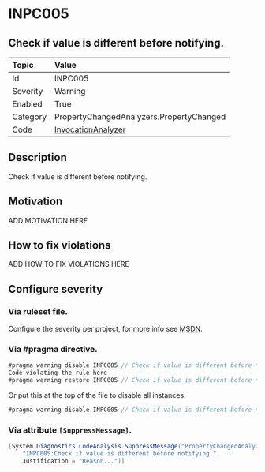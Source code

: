 # INPC005
## Check if value is different before notifying.

| Topic    | Value
| :--      | :--
| Id       | INPC005
| Severity | Warning
| Enabled  | True
| Category | PropertyChangedAnalyzers.PropertyChanged
| Code     | [InvocationAnalyzer]([InvocationAnalyzer](https://github.com/DotNetAnalyzers/PropertyChangedAnalyzers/blob/master/PropertyChangedAnalyzers/Analyzers/InvocationAnalyzer.cs))

## Description

Check if value is different before notifying.

## Motivation

ADD MOTIVATION HERE

## How to fix violations

ADD HOW TO FIX VIOLATIONS HERE

<!-- start generated config severity -->
## Configure severity

### Via ruleset file.

Configure the severity per project, for more info see [MSDN](https://msdn.microsoft.com/en-us/library/dd264949.aspx).

### Via #pragma directive.
```C#
#pragma warning disable INPC005 // Check if value is different before notifying.
Code violating the rule here
#pragma warning restore INPC005 // Check if value is different before notifying.
```

Or put this at the top of the file to disable all instances.
```C#
#pragma warning disable INPC005 // Check if value is different before notifying.
```

### Via attribute `[SuppressMessage]`.

```C#
[System.Diagnostics.CodeAnalysis.SuppressMessage("PropertyChangedAnalyzers.PropertyChanged", 
    "INPC005:Check if value is different before notifying.", 
    Justification = "Reason...")]
```
<!-- end generated config severity -->